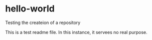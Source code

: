 # hello-world
Testing the createion of a repository

This is a test readme file. In this instance, it servees no real purpose.
